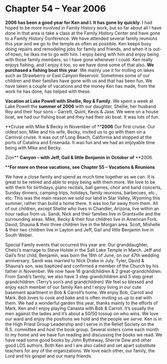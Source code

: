 # Chapter 54 – Year 2006

**2006 has been a good year for Ken and I. It has gone by quickly**.  I had hoped to be more involved in Family History work, but so far about all I have done in that area is take a class at the Family History Center and have gone to a Family History Conference.  We have attended several family reunions this year and we go to the temple as often as possible.   Ken keeps busy doing repairs and remodeling jobs for family and friends, and when it is out-of-town, he likes me to go with him.  I enjoy being with him and enjoy being with those family members, so I have gone whenever I could.  Ken really enjoys fishing, and I enjoy it too, so we have done some of that also.  **We purchased a fishing boat this year**.   We mainly use it for trolling on lakes such as Strawberry or East Canyon Reservoir.   Sometimes some of our children and their families have gone with us and that has been fun.  We have taken a couple of vacations and the money Ken has made, from the work he has done, has helped with these.

**Vacation at Lake Powell with Shellie, Roy & Family**.  We spent a week at Lake Powell the **summer of 2006** with our daughter, Shellie, her husband Roy and their four sons – Garrett, Quint, Kevis & Jase.  We were on a house boat, we had our fishing boat and they had their ski boat.  It was lots of fun.

**Cruise with Mike & Becky in November of ****2006**  Our first cruise.  Our oldest son, Mike and his wife, Becky, invited us to go with them on a Carnival cruise. It was out of Long Beach, California and stopped at the ports of Catalina and Ensenada.  It was fun and we had an enjoyable time being with Mike and Becky.

Zion** **Canyon – with** **Jeff, Gail & little** **Benjamin** **in** **October** **of** **2006.

****For more on these vacations, see Chapter 55 – Vacations & Reunions**

We have a close family and spend as much time together as we can.  It is great to be retired and able to enjoy being with them more.  We love to be with them for birthdays, piano recitals, ball games, choir and band concerts, Sunday dinners, camping trips, holidays, family reunions, barbecues, etc., etc.  This was the main reason we sold our land in Star Valley, Wyoming this summer, rather than build a home there.   It was too far away from them.  All of our children, except Shellie who lives in Chandler, Arizona, live within an hour radius from us.  Sandi, Nick and their families live in Grantsville and the surrounding areas.  Mike, Becky & their four children live in American Fork.  David, Shauna & their three children live in the Morgan area.  Scott, Mishelle & their two children live in Layton and Jeff, Gail and little Benjamin live in South Weber.

Special Family events that occurred this year are:  Our granddaughter, Chelci’s marriage to Steve Holste in the Salt Lake Temple in March.  Jeff and Gail’s first child, Benjamin, was born the 19th of June, on our 47th wedding anniversary.  Sandi was married to Nick Drake in July.  Tyler, David & Shauna’s son, was baptized and confirmed a member of the Church by his father in November.  We now have 16 grandchildren & 2 great-grandchildren.  From Sandi’s family, we also have 3 step grandchildren and 5 step great grandchildren. (Terry’s son’s and grandchildren) We feel so blessed and enjoy each member of our family
Ken and I enjoy living in our cute basement apartment in Bob & Carroll’s home.  We enjoy Bob, Carroll and Mark.  Bob loves to cook and bake and is often inviting us up to eat with them.  We had a wonderful garden this year, thanks mainly to the efforts of Mark.  Ken and I enjoy playing Canasta with Bob & Carroll.  It’s usually the men against the ladies and it’s about a 50/50 tossup on who wins.  We love our ward and enjoy the positions we hold and the people we serve.  Ken is in the High Priest Group Leadership and I serve in the Relief Society on the R.S. committee and host the book group.  Several sisters come each month to my home and we have fun reading and discussing the books we read.  We have read some good books by John Bytheway, Sherrie Dew and other good LDS authors.  Both Ken and I are also called and set apart substitute teachers for any of the organizations.
We love each other, our family, the Lord and his gospel and our many friends.






